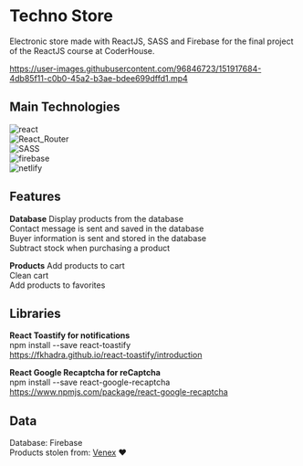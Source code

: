 # Techno Store
Electronic store made with ReactJS, SASS and Firebase for the final project of the ReactJS course at CoderHouse. <br>

https://user-images.githubusercontent.com/96846723/151917684-4db85f11-c0b0-45a2-b3ae-bdee699dffd1.mp4

## Main Technologies
<img src="https://img.shields.io/badge/react-%2320232a.svg?style=for-the-badge&logo=react&logoColor=%2361DAFB" alt="react"><br>
<img src="https://img.shields.io/badge/React_Router-CA4245?style=for-the-badge&logo=react-router&logoColor=white" alt="React_Router"><br>
<img src="https://img.shields.io/badge/SASS-hotpink.svg?style=for-the-badge&logo=SASS&logoColor=white" alt="SASS"><br>
<img src="https://img.shields.io/badge/firebase-%23039BE5.svg?style=for-the-badge&logo=firebase" alt="firebase"><br>
<img src="https://img.shields.io/badge/netlify-%23000000.svg?style=for-the-badge&logo=netlify&logoColor=#00C7B7" alt="netlify">

## Features
**Database**
Display products from the database<br>
Contact message is sent and saved in the database<br>
Buyer information is sent and stored in the database<br>
Subtract stock when purchasing a product

**Products**
Add products to cart<br>
Clean cart<br>
Add products to favorites

## Libraries
**React Toastify for notifications**<br>
npm install --save react-toastify<br>
https://fkhadra.github.io/react-toastify/introduction

**React Google Recaptcha for reCaptcha**<br>
npm install --save react-google-recaptcha<br>
https://www.npmjs.com/package/react-google-recaptcha

## Data
Database: Firebase<br>
Products stolen from: <a href="https://www.venex.com.ar" target="_blank">Venex</a> ❤️